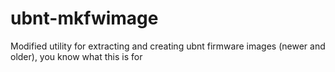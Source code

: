 # ubnt-mkfwimage
Modified utility for extracting  and creating ubnt firmware images (newer and older), you know what this is for
